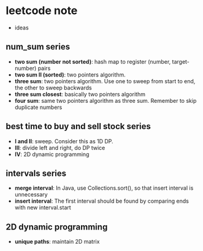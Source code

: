 # leetcode note
- ideas

## num_sum series
- **two sum (number not sorted)**: hash map to register (number, target-number) pairs
- **two sum II (sorted)**: two pointers algorithm. 
- **three sum**: two pointers algorithm. Use one to sweep from start to end, the other to sweep backwards
- **three sum closest**: basically two pointers algorithm
- **four sum**: same two pointers algorithm as three sum. Remember to skip duplicate numbers

## best time to buy and sell stock series
- **I and II**: sweep. Consider this as 1D DP. 
- **III**: divide left and right, do DP twice
- **IV**: 2D dynamic programming

## intervals series
- **merge interval**: In Java, use Collections.sort(), so that insert interval is unnecessary
- **insert interval**: The first interval should be found by comparing ends with new interval.start 

## 2D dynamic programming
- **unique paths**: maintain 2D matrix
